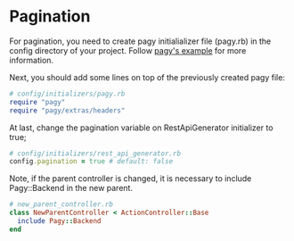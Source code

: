 # Pagination

For pagination, you need to create pagy initialializer file (pagy.rb) in the config directory of your project.
Follow [pagy's example](https://ddnexus.github.io/pagy/quick-start/) for more information.

Next, you should add some lines on top of the previously created pagy file:

```ruby
# config/initializers/pagy.rb
require "pagy"
require "pagy/extras/headers"
```

At last, change the pagination variable on RestApiGenerator initializer to true;

```rb
# config/initializers/rest_api_generator.rb 
config.pagination = true # default: false
```

Note, if the parent controller is changed, it is necessary to include Pagy::Backend in the new parent.

```rb
# new_parent_controller.rb 
class NewParentController < ActionController::Base
  include Pagy::Backend
end
```